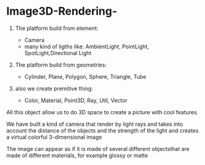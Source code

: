 # Image3D-Rendering-
1.  The platform build from element:
    - Camera
    - many kind of ligths like: AmbientLight, PointLight, SpotLight,Directional Light 

2.  The platform build from geometries:
    - Cylinder, Plane, Polygon, Sphere, Triangle, Tube
    
3.  also we create premitive thing:
    - Color, Material, Point3D, Ray, Util, Vector
    
 All this object allow us to do 3D space to create a picture with cool features.
 
 We have built a kind of camera that render by light rays 
 and takes into account the distance of the objects and the strength 
 of the light and creates a virtual colorful 3-dimensional image
 
 The image can appear as if it is made of several different objectsthat are made of different materials, 
 for example glossy or matte
